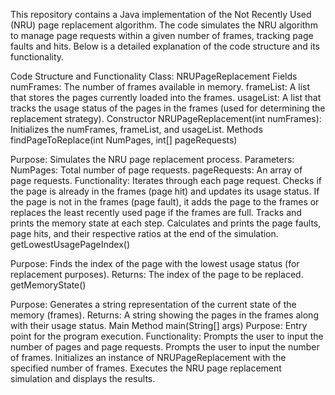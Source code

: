 This repository contains a Java implementation of the Not Recently Used (NRU) page replacement algorithm. The code simulates the NRU algorithm to manage page requests within a given number of frames, tracking page faults and hits. Below is a detailed explanation of the code structure and its functionality.

Code Structure and Functionality
Class: NRUPageReplacement
Fields
numFrames: The number of frames available in memory.
frameList: A list that stores the pages currently loaded into the frames.
usageList: A list that tracks the usage status of the pages in the frames (used for determining the replacement strategy).
Constructor
NRUPageReplacement(int numFrames): Initializes the numFrames, frameList, and usageList.
Methods
findPageToReplace(int NumPages, int[] pageRequests)

Purpose: Simulates the NRU page replacement process.
Parameters:
NumPages: Total number of page requests.
pageRequests: An array of page requests.
Functionality:
Iterates through each page request.
Checks if the page is already in the frames (page hit) and updates its usage status.
If the page is not in the frames (page fault), it adds the page to the frames or replaces the least recently used page if the frames are full.
Tracks and prints the memory state at each step.
Calculates and prints the page faults, page hits, and their respective ratios at the end of the simulation.
getLowestUsagePageIndex()

Purpose: Finds the index of the page with the lowest usage status (for replacement purposes).
Returns: The index of the page to be replaced.
getMemoryState()

Purpose: Generates a string representation of the current state of the memory (frames).
Returns: A string showing the pages in the frames along with their usage status.
Main Method
main(String[] args)
Purpose: Entry point for the program execution.
Functionality:
Prompts the user to input the number of pages and page requests.
Prompts the user to input the number of frames.
Initializes an instance of NRUPageReplacement with the specified number of frames.
Executes the NRU page replacement simulation and displays the results.

